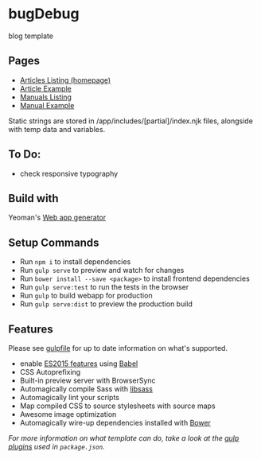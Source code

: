 # bugDebug

blog template

## Pages

- [Articles Listing (homepage)](app/articles-list.njk)
- [Article Example](app/article.njk)
- [Manuals Listing](app/manuals-list.njk)
- [Manual Example](app/manual.njk)

Static strings are stored in /app/includes/[partial]/index.njk files, alongside with temp data and variables.

## To Do:

- check responsive typography

## Build with

Yeoman's [Web app generator](https://github.com/yeoman/generator-webapp)

## Setup Commands

- Run `npm i` to install dependencies
- Run `gulp serve` to preview and watch for changes
- Run `bower install --save <package>` to install frontend dependencies
- Run `gulp serve:test` to run the tests in the browser
- Run `gulp` to build webapp for production
- Run `gulp serve:dist` to preview the production build

## Features

Please see [gulpfile](gulpfile.js) for up to date information on what's supported.

* enable [ES2015 features](https://babeljs.io/docs/learn-es2015/) using [Babel](https://babeljs.io)
* CSS Autoprefixing
* Built-in preview server with BrowserSync
* Automagically compile Sass with [libsass](http://libsass.org)
* Automagically lint your scripts
* Map compiled CSS to source stylesheets with source maps
* Awesome image optimization
* Automagically wire-up dependencies installed with [Bower](http://bower.io)

*For more information on what template can do, take a look at the [gulp plugins](package.json) used in `package.json`.*

